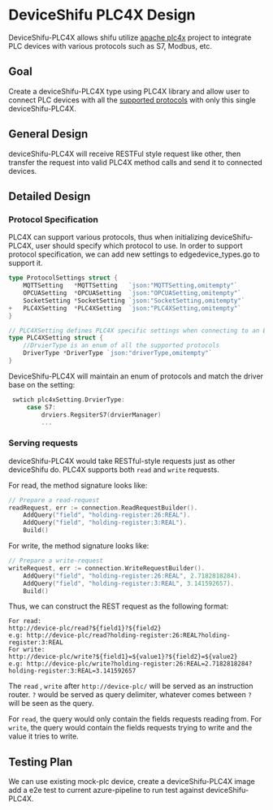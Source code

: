 # DeviceShifu PLC4X Design

DeviceShifu-PLC4X allows shifu utilize [apache plc4x](https://plc4x.apache.org/) project to integrate PLC devices with various protocols such as S7, Modbus, etc.

## Goal
Create a deviceShifu-PLC4X type using PLC4X library and allow user to connect PLC devices with all the [supported protocols](https://plc4x.apache.org/users/protocols/index.html) with only this single deviceShifu-PLC4X.

## General Design

deviceShifu-PLC4X will receive RESTFul style request like other, then transfer the request into valid PLC4X method calls and send it to connected devices.

## Detailed Design

### Protocol Specification
PLC4X can support various protocols, thus when initializing deviceShifu-PLC4X, user should specify which protocol to use. In order to support protocol specification,
we can add new settings to edgedevice_types.go to support it.

```go
type ProtocolSettings struct {
	MQTTSetting   *MQTTSetting   `json:"MQTTSetting,omitempty"`
	OPCUASetting  *OPCUASetting  `json:"OPCUASetting,omitempty"`
	SocketSetting *SocketSetting `json:"SocketSetting,omitempty"`
+	PLC4XSetting  *PLC4XSetting  `json:"PLC4XSetting,omitempty"`
}

// PLC4XSetting defines PLC4X specific settings when connecting to an EdgeDevice
type PLC4XSetting struct {
    //DrvierType is an enum of all the supported protocols
    DriverType *DriverType `json:"driverType,omitempty"`
}
```
DeviceShifu-PLC4X will maintain an enum of protocols and match the driver base on the setting:
```go
 swtich plc4xSetting.DrvierType:
	 case S7:
		 drviers.RegsiterS7(drvierManager)
		 ...
```

### Serving requests
deviceShifu-PLC4X would take RESTful-style requests just as other deviceShifu do. 
PLC4X supports both `read` and `write` requests. 

For read, the method signature looks like:
```go
// Prepare a read-request
readRequest, err := connection.ReadRequestBuilder().
	AddQuery("field", "holding-register:26:REAL").
	AddQuery("field", "holding-register:3:REAL").
	Build()
```
For write, the method signature looks like:
```go
// Prepare a write-request
writeRequest, err := connection.WriteRequestBuilder().
	AddQuery("field", "holding-register:26:REAL", 2.7182818284).
	AddQuery("field", "holding-register:3:REAL", 3.141592657).
	Build()
```

Thus, we can construct the REST request as the following format:
```
For read:
http://device-plc/read?${field1}?${field2}
e.g: http://device-plc/read?holding-register:26:REAL?holding-register:3:REAL
For write:
http://device-plc/write?${field1}=${value1}?${field2}=${value2}
e.g: http://device-plc/write?holding-register:26:REAL=2.7182818284?holding-register:3:REAL=3.141592657
```
The `read` , `write` after `http://device-plc/` will be served as an instruction router.
`?` would be served as query delimiter, whatever comes between `?` will be seen as the query.

For `read`, the query would only contain the fields requests reading from. 
For `write`, the query would contain the fields requests trying to write and the value it tries to write. 

## Testing Plan
We can use existing mock-plc device, create a deviceShifu-PLC4X image add a e2e test to current azure-pipeline to run test against deviceShifu-PLC4X.

